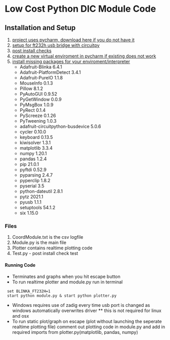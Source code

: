 # Low Cost Python DIC Module Code
## Installation and Setup
1. [project uses pycharm, download here if you do not have it](https://www.jetbrains.com/pycharm/)
3. [setup for ft232h usb bridge with circuitpy](https://learn.adafruit.com/circuitpython-on-any-computer-with-ft232h)
4. [post install checks](https://learn.adafruit.com/circuitpython-on-any-computer-with-ft232h/troubleshooting)
5. [create a new virtual enviroment in pycharm if existing does not work](https://www.jetbrains.com/help/pycharm/creating-virtual-environment.html)
6. [install missing packages for your enviroment/interpreter](https://www.jetbrains.com/help/pycharm/installing-uninstalling-and-upgrading-packages.html#interpreter-settings)
    * Adafruit-Blinka	6.4.1
    * Adafruit-PlatformDetect	3.4.1
    * Adafruit-PureIO	1.1.8
    * MouseInfo	0.1.3
    * Pillow	8.1.2
    * PyAutoGUI	0.9.52
    * PyGetWindow	0.0.9
    * PyMsgBox	1.0.9
    * PyRect	0.1.4
    * PyScreeze	0.1.26
    * PyTweening	1.0.3
    * adafruit-circuitpython-busdevice	5.0.6
    * cycler	0.10.0
    * keyboard	0.13.5
    * kiwisolver	1.3.1
    * matplotlib	3.3.4
    * numpy	1.20.1
    * pandas	1.2.4
    * pip	21.0.1
    * pyftdi	0.52.9
    * pyparsing	2.4.7
    * pyperclip	1.8.2
    * pyserial	3.5
    * python-dateutil	2.8.1
    * pytz	2021.1
    * pyusb	1.1.1
    * setuptools	54.1.2
    * six	1.15.0

### Files
1. CoordModule.txt is the csv logfile
2. Module.py is the main file
3. Plotter contains realtime plotting code
4. Test.py - post install check test

#### Running Code
   * Terminates and graphs when you hit escape button
   * To run realtime plotter and module.py run in terminal
   ```
    set BLINKA_FT232H=1
    start python module.py & start python plotter.py
   ```
   * Windows requires use of zadig every time usb port is changed as windows automatically overwrites driver
   ** this is not required for linux and osx
   * To run static plot/graph on escape (plot without launching the seperate realtime plotting file) comment out plotting code in module.py and add in required imports from plotter.py(matplotlib, pandas, numpy)
